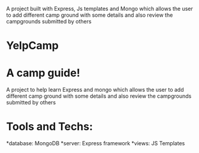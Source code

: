 A project built with Express, Js templates and Mongo which allows the user to add different camp ground with some details and also review the campgrounds submitted by others  
# YelpCamp
# A camp guide!
A project to help learn Express and mongo which allows the user to add different camp ground with some details and also review the campgrounds submitted by others  

# Tools and Techs:
*database: MongoDB
*server: Express framework
*views: JS Templates
